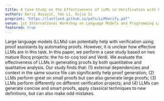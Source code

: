 ```yaml
---
title: A Case Study on the Effectiveness of LLMs in Verification with Proof Assistants
authors: Barış Bayazıt, Yao Li, Xujie Si
preprint: "https://lastland.github.io/pdfs/LLMVerify.pdf"
venue: 1st International Workshop on Language Models and Programming Languages, LMPL 2025
featured: true
---
```


Large language models (LLMs) can potentially help with verification using proof
assistants by automating proofs. However, it is unclear how effective LLMs are
in this task. In this paper, we perform a case study based on two mature Rocq
projects: the hs-to-coq tool and Verdi. We evaluate the effectiveness of LLMs in
generating proofs by both quantitative and qualitative analysis. Our study finds
that: (1) external dependencies and context in the same source file can
significantly help proof generation; (2) LLMs perform great on small proofs but
can also generate large proofs; (3) LLMs perform differently on different
verification projects; and (4) LLMs can generate concise and smart proofs, apply
classical techniques to new definitions, but can also make odd mistakes.
